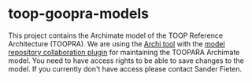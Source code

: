 # toop-goopra-models
This project contains the Archimate model of the TOOP Reference Architecture (TOOPRA). We are using the [Archi tool](https://www.archimatetool.com/) with the [model repository collaboration plugin](https://www.archimatetool.com/plugins/) for maintaining the TOOPARA Archimate model. You need to have access rights to be able to save changes to the model. If you currently don't have access please contact Sander Fieten. 


